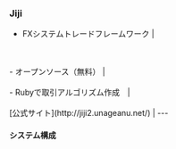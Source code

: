 ### Jiji
- FXシステムトレードフレームワーク |
<br>
<br>
- オープンソース（無料） |
<br>
<br>
- Rubyで取引アルゴリズム作成　|
<br>
<br>
[公式サイト](http://jiji2.unageanu.net/) |
---

#### システム構成
